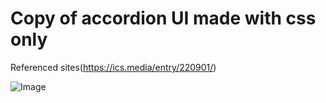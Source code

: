 # Copy of accordion UI made with css only

Referenced sites(https://ics.media/entry/220901/)

![Image](https://github.com/user-attachments/assets/d22abbd2-2099-4a56-9bfb-cf48d9eaa586)

